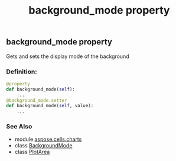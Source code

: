 ﻿---
title: background_mode property
second_title: Aspose.Cells for Python via .NET API References
description: 
type: docs
weight: 70
url: /aspose.cells.charts/plotarea/background_mode/
is_root: false
---

## background_mode property


Gets and sets the display mode of the background
### Definition:
```python
@property
def background_mode(self):
    ...
@background_mode.setter
def background_mode(self, value):
    ...
```

### See Also
* module [aspose.cells.charts](../../)
* class [BackgroundMode](/cells/python-net/aspose.cells.charts/backgroundmode)
* class [PlotArea](/cells/python-net/aspose.cells.charts/plotarea)
